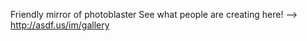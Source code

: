 Friendly mirror of photoblaster
See what people are creating here!
--> <img href="http://asdf.us/im/gallery" />http://asdf.us/im/gallery</img>



